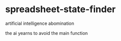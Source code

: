 # spreadsheet-state-finder

artificial intelligence abomination

the ai yearns to avoid the main function
